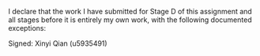 I declare that the work I have submitted for Stage D of this assignment and all stages before it is entirely my own work, with the following documented exceptions:

Signed: Xinyi Qian (u5935491)